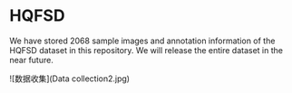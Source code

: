# HQFSD

We have stored 2068 sample images and annotation information of the HQFSD dataset in this repository. We will release the entire dataset in the near future.


![数据收集](Data collection2.jpg)
